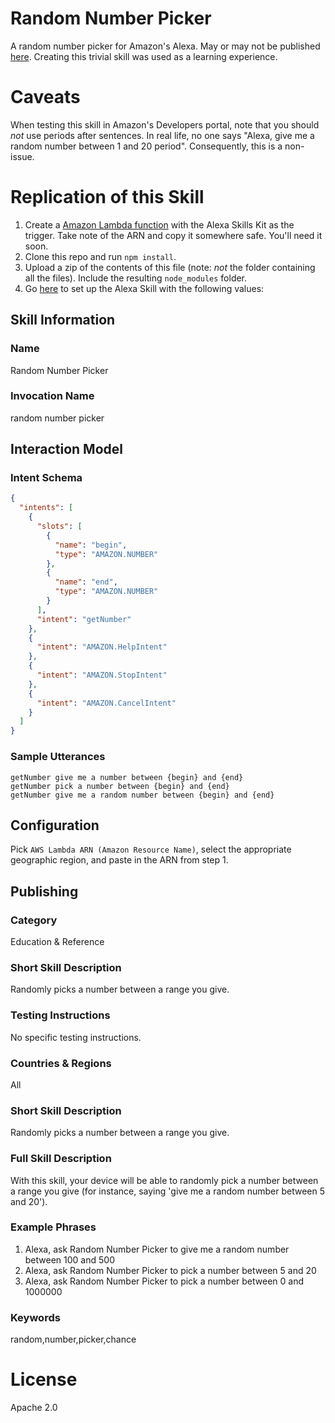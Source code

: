 # Random Number Picker
A random number picker for Amazon's Alexa. May or may not be published [here](https://www.amazon.com/2-Ducks-Random-Number-Picker/dp/B074JZ8V5R). Creating this trivial skill was used as a learning experience.

# Caveats
When testing this skill in Amazon's Developers portal, note that you should *not* use periods after sentences. In real life, no one says "Alexa, give me a random number between 1 and 20 period". Consequently, this is a non-issue.

# Replication of this Skill
1. Create a [Amazon Lambda function](https://console.aws.amazon.com/lambda) with the Alexa Skills Kit as the trigger. Take note of the ARN and copy it somewhere safe. You'll need it soon.
2. Clone this repo and run `npm install`. 
3. Upload a zip of the contents of this file (note: *not* the folder containing all the files). Include the resulting `node_modules` folder.
4. Go [here](https://developer.amazon.com/edw/home.html) to set up the Alexa Skill with the following values:

## Skill Information
### Name
Random Number Picker

### Invocation Name
random number picker

## Interaction Model
### Intent Schema
```json
{
  "intents": [
    {
      "slots": [
        {
          "name": "begin",
          "type": "AMAZON.NUMBER"
        },
        {
          "name": "end",
          "type": "AMAZON.NUMBER"
        }
      ],
      "intent": "getNumber"
    },
    {
      "intent": "AMAZON.HelpIntent"
    },
    {
      "intent": "AMAZON.StopIntent"
    },
    {
      "intent": "AMAZON.CancelIntent"
    }
  ]
}
```

### Sample Utterances
```
getNumber give me a number between {begin} and {end}
getNumber pick a number between {begin} and {end}
getNumber give me a random number between {begin} and {end}
````

## Configuration
Pick `AWS Lambda ARN (Amazon Resource Name)`, select the appropriate geographic region, and paste in the ARN from step 1.

## Publishing
### Category
Education & Reference

### Short Skill Description
Randomly picks a number between a range you give.

### Testing Instructions
No specific testing instructions.

### Countries & Regions
All

### Short Skill Description
Randomly picks a number between a range you give.

### Full Skill Description
With this skill, your device will be able to randomly pick a number between a range you give (for instance, saying 'give me a random number between 5 and 20').

### Example Phrases
1. Alexa, ask Random Number Picker to give me a random number between 100 and 500
2. Alexa, ask Random Number Picker to pick a number between 5 and 20
3. Alexa, ask Random Number Picker to pick a number between 0 and 1000000

### Keywords
random,number,picker,chance

# License
Apache 2.0